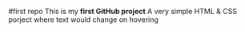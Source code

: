 #first repo
This is my **first GitHub project**
A very simple HTML & CSS porject where text would change on hovering